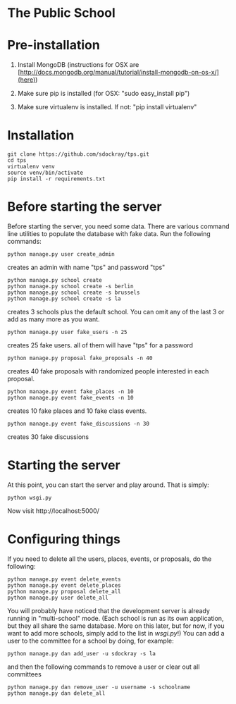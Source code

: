 The Public School
=================

# Pre-installation

1. Install MongoDB (instructions for OSX are [http://docs.mongodb.org/manual/tutorial/install-mongodb-on-os-x/](here))

2. Make sure pip is installed (for OSX: "sudo easy_install pip")

3. Make sure virtualenv is installed. If not: "pip install virtualenv"

# Installation

```
git clone https://github.com/sdockray/tps.git
cd tps
virtualenv venv
source venv/bin/activate
pip install -r requirements.txt
```

# Before starting the server

Before starting the server, you need some data. There are various command line utilities to populate the database with fake data. Run the following commands:

```
python manage.py user create_admin
```
creates an admin with name "tps" and password "tps"

```
python manage.py school create
python manage.py school create -s berlin
python manage.py school create -s brussels
python manage.py school create -s la
```
creates 3 schools plus the default school. You can omit any of the last 3 or add as many more as you want.

```
python manage.py user fake_users -n 25
```
creates 25 fake users. all of them will have "tps" for a password
```
python manage.py proposal fake_proposals -n 40
```
creates 40 fake proposals with randomized people interested in each proposal.
```
python manage.py event fake_places -n 10
python manage.py event fake_events -n 10
```
creates 10 fake places and 10 fake class events.
```
python manage.py event fake_discussions -n 30
```
creates 30 fake discussions

# Starting the server

At this point, you can start the server and play around. That is simply:

```
python wsgi.py
```

Now visit http://localhost:5000/


# Configuring things

If you need to delete all the users, places, events, or proposals, do the following:

```
python manage.py event delete_events
python manage.py event delete_places
python manage.py proposal delete_all
python manage.py user delete_all
```

You will probably have noticed that the development server is already running in "multi-school" mode. (Each school is run as its own application, but they all share the same database. More on this later, but for now, if you want to add more schools, simply add to the list in _wsgi.py_!) You can add a user to the committee for a school by doing, for example:

```
python manage.py dan add_user -u sdockray -s la
```

and then the following commands to remove a user or clear out all committees

```
python manage.py dan remove_user -u username -s schoolname
python manage.py dan delete_all
```